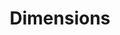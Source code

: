 ---
layout: default
bigquery: https://console.cloud.google.com/bigquery?p=covid-19-dimensions-ai&page=table&d=data&t=publications
contributors: Digital Science, https://www.digital-science.com/
cost: Free for personal, non-commercial use.
description: Dimensions contains more than 100 million publications, ranging from
  articles published in scholarly journals, books and book chapters, to preprints
  and conference proceedings. All publications are contextualized with linked data
  sets, funding, publications, patents, clinical trials, and policy documents. You
  can also view associated categories, funders, institutions, and researcher profiles.
documentation: https://docs.dimensions.ai/bigquery/index.html
last_edit: 04/11/2022, 15:29:15
location: https://www.dimensions.ai/products/free/
maintained_by: Digital Science, https://www.digital-science.com/
schema_fields:
- researcher_ids
- funder_org
- family_members_ids
- aliases
- filing_date
- license
- research_org_state_names
- book_series_title
- associated_publication_doi
- wikipedia_url
- open_access_categories_v2
- funding_details
- current_assignee_countries
- title
- repository_url
- arxiv_id
- date_modified
- book_title
- associated_publication_pmid
- original_title
- category_icrp_cso
- organisation_details
- research_org_country_names
- category_rcdc
- altmetrics
- publisher
- concepts
- pmid
- funding_currency
- research_org_countries
- start_year
- research_org_cities
- inventor_names
- original_abstract
- email_address
- repository_name
- linkout
- subtitles
- jurisdiction
- authors
- pages
- category_for
- metrics
- granted_date
- pmcid
- investigators
- end_date
- categories
- category_uoa
- id
- date_online
- parent_id
- links
- phase
- journal_lists
- research_orgs
- doi
- associated_grant_ids
- acknowledgements
- filing_year
- description
- funding_cad
- date
- start_date
- cpc
- foa_number
- funding_usd
- kind
- date_imported_gbq
- funder_countries
- language
- expiration_date
- journal
- funding_cny
- assignee_countries
- acronyms
- funder_org_acronyms
- external_ids
- proceedings_title
- date_normal
- mesh_terms
- associated_publication_arxiv_id
- family_id
- eisbn
- date_inserted
- publication_date
- category_hrcs_rac
- priority_year
- types
- interventions
- funding_amount
- current_assignee_orgs
- issue
- current_assignee
- acronym
- date_print
- brief_title
- application_number
- reference_ids
- funding_aud
- funding_chf
- mesh_headings
- funding_eur
- status
- granted_year
- created_date
- abstract
- funder_org_state_codes
- conditions
- active_years
- expiration_year
- citations_count
- registry
- citation_string
- repository_id
- funding_nzd
- original_assignee_orgs
- labels
- embargo_date
- legal_events
- resulting_publication_doi
- funder_orgs
- legal_status
- associated_publication_id
- citations
- category_bra
- publication_year
- isbn
- funding_gbp
- ipcr
- funding_jpy
- name
- supporting_grant_ids
- established
- funder_org_cities
- research_org_state_codes
- year
- original_assignee_countries
- grant_number
- category_hrcs_hc
- type
- open_access_categories
- gender
- filing_status
- funder_org_countries
- publication_ids
- category_icrp_ct
- priority_date
- category_sdg
- clinical_trial_ids
- original_assignee
- category_hra
- patent_ids
- assignee_orgs
- resulting_publication_ids
- editors
- research_org_city_names
- relationships
- address
- volume
- cited_by_ids
- end_year
- family_count
- conference
- source_id
shortname: dimensions
tags:
- scholarly literature
- patents
- funding
- clinical trials
- academic profiles
terms_of_use: 'Use of both the Dimensions COVID-19 dataset and full Dimensions dataset
  are subject to the Dimensions Terms of use: https://www.dimensions.ai/policies-terms-legal '
title: Dimensions
uuid: dcff88bd-fe6b-4fdb-8159-809bf9d7bc1c
---